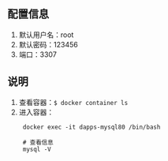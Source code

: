 ## 配置信息

1. 默认用户名：root
2. 默认密码：123456
3. 端口：3307


## 说明
1. 查看容器：```$ docker container ls```
2. 进入容器：
   ```
    docker exec -it dapps-mysql80 /bin/bash

    # 查看信息
    mysql -V
   ```


